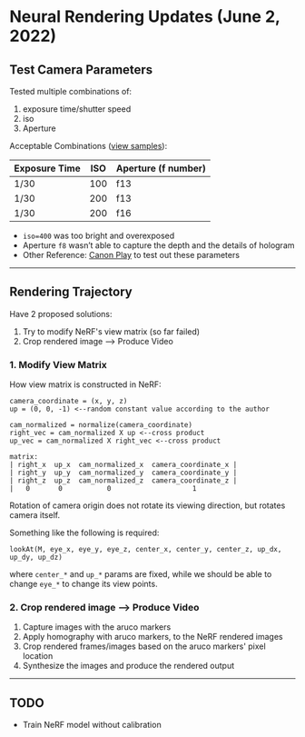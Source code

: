 # Neural Rendering Updates (June 2, 2022)

## Test Camera Parameters
Tested multiple combinations of:
1. exposure time/shutter speed
2. iso
3. Aperture

Acceptable Combinations ([view samples](https://drive.google.com/drive/folders/141S0thelgdAKWtmcB0OsL4_SAqthkxaG?usp=sharing)):

| Exposure Time | ISO | Aperture (f number) |
| --- | --- | --- |
| 1/30 | 100 | f13 |
| 1/30 | 200 | f13 |
| 1/30 | 200 | f16 |

* `iso=400` was too bright and overexposed
* Aperture `f8` wasn’t able to capture the depth and the details of hologram
* Other Reference: [Canon Play](http://www.canonoutsideofauto.ca/play/) to test out these parameters

<hr>

## Rendering Trajectory
Have 2 proposed solutions:
1. Try to modify NeRF's view matrix (so far failed)
2. Crop rendered image --> Produce Video

### 1. Modify View Matrix
How view matrix is constructed in NeRF:
```
camera_coordinate = (x, y, z)
up = (0, 0, -1) <--random constant value according to the author

cam_normalized = normalize(camera_coordinate)
right_vec = cam_normalized X up <--cross product
up_vec = cam_normalized X right_vec <--cross product

matrix:
| right_x  up_x  cam_normalized_x  camera_coordinate_x |
| right_y  up_y  cam_normalized_y  camera_coordinate_y |
| right_z  up_z  cam_normalized_z  camera_coordinate_z |
|   0       0           0                    1
```
Rotation of camera origin does not rotate its viewing direction, but rotates camera itself.

Something like the following is required:
```
lookAt(M, eye_x, eye_y, eye_z, center_x, center_y, center_z, up_dx, up_dy, up_dz)
```
where `center_*` and `up_*` params are fixed, while we should be able to change `eye_*` to change its view points.

### 2. Crop rendered image --> Produce Video
1. Capture images with the aruco markers
2. Apply homography with aruco markers, to the NeRF rendered images
3. Crop rendered frames/images based on the aruco markers' pixel location
4. Synthesize the images and produce the rendered output

<hr>

## TODO
- Train NeRF model without calibration